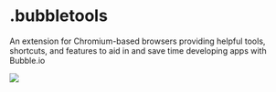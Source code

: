 # .bubbletools
An extension for Chromium-based browsers providing helpful tools, shortcuts, and features to aid in and save time developing apps with Bubble.io  

![](https://github.com/jadedkitty/bubble-tools/blob/master/preview.png)

